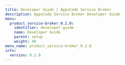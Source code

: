 ```yaml
---
title: Developer Guide | AppsCode Service Broker
description: AppsCode Service Broker Developer Guide
menu:
  product_service-broker_0.2.0:
    identifier: developer-guide
    name: Developer Guide
    parent: setup
    weight: 40
menu_name: product_service-broker_0.2.0
info:
  version: 0.2.0
---
```


